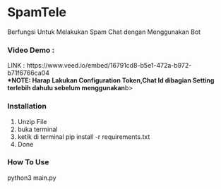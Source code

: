 # SpamTele
Berfungsi Untuk Melakukan Spam Chat dengan Menggunakan Bot

<h3>Video Demo :</h3>
LINK : https://www.veed.io/embed/16791cd8-b5e1-472a-b972-b71f6766ca04
<br>
<b>*NOTE: Harap Lakukan Configuration Token,Chat Id dibagian Setting terlebih dahulu sebelum menggunakan</b>b>
<br>
<h3>Installation</h3>
<ol>
  <li>Unzip File</li>
  <li>buka terminal</li>
  <li>ketik di terminal pip install -r requirements.txt</li>
  <li>Done</li>
</ol>

<h3>How To Use</h3>
<p>python3 main.py</p>
